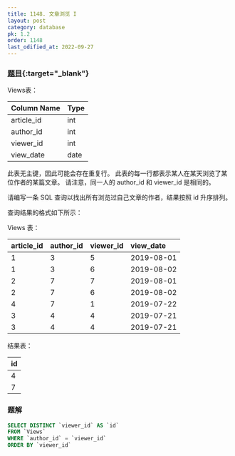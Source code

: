 ```yaml
---
title: 1148. 文章浏览 I
layout: post
category: database
pk: 1.2
order: 1148
last_odified_at: 2022-09-27
---
```


### [题目](https://leetcode-cn.co/problems/article-views-i/){:target="_blank"}

Views表：

| Column Name   | Type    |
|:---|:---|
| article_id    | int     |
| author_id     | int     |
| viewer_id     | int     |
| view_date     | date    |

此表无主键，因此可能会存在重复行。
此表的每一行都表示某人在某天浏览了某位作者的某篇文章。
请注意，同一人的 author_id 和 viewer_id 是相同的。


请编写一条 SQL 查询以找出所有浏览过自己文章的作者，结果按照 id 升序排列。

查询结果的格式如下所示：

Views 表：

| article_id | author_id | viewer_id | view_date  |
|:---|:---|:---|:---|
| 1          | 3         | 5         | 2019-08-01 |
| 1          | 3         | 6         | 2019-08-02 |
| 2          | 7         | 7         | 2019-08-01 |
| 2          | 7         | 6         | 2019-08-02 |
| 4          | 7         | 1         | 2019-07-22 |
| 3          | 4         | 4         | 2019-07-21 |
| 3          | 4         | 4         | 2019-07-21 |

结果表：

| id   |
|:---|
| 4    |
| 7    |

### 题解

```sql
SELECT DISTINCT `viewer_id` AS `id`
FROM `Views`
WHERE `author_id` = `viewer_id`
ORDER BY `viewer_id`
```